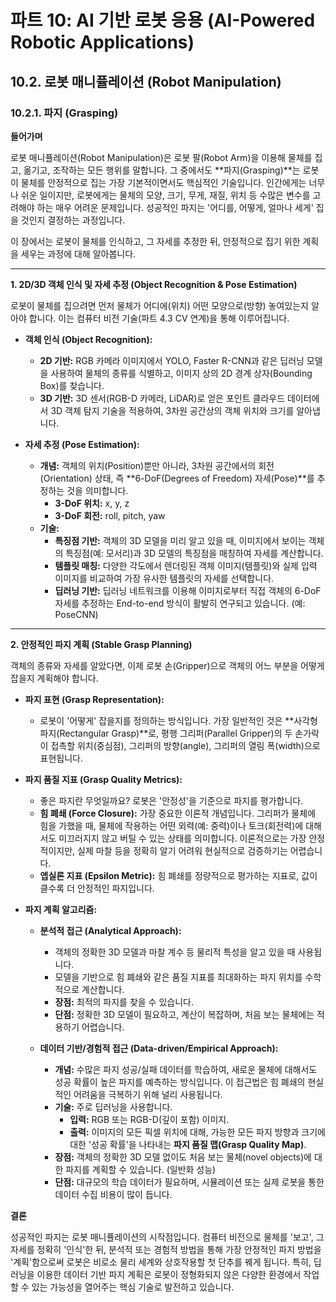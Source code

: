 # 파트 10: AI 기반 로봇 응용 (AI-Powered Robotic Applications)

## 10.2. 로봇 매니퓰레이션 (Robot Manipulation)

### 10.2.1. 파지 (Grasping)

**들어가며**

로봇 매니퓰레이션(Robot Manipulation)은 로봇 팔(Robot Arm)을 이용해 물체를 집고, 옮기고, 조작하는 모든 행위를 말합니다. 그 중에서도 **파지(Grasping)**는 로봇이 물체를 안정적으로 집는 가장 기본적이면서도 핵심적인 기술입니다. 인간에게는 너무나 쉬운 일이지만, 로봇에게는 물체의 모양, 크기, 무게, 재질, 위치 등 수많은 변수를 고려해야 하는 매우 어려운 문제입니다. 성공적인 파지는 '어디를, 어떻게, 얼마나 세게' 집을 것인지 결정하는 과정입니다.

이 장에서는 로봇이 물체를 인식하고, 그 자세를 추정한 뒤, 안정적으로 집기 위한 계획을 세우는 과정에 대해 알아봅니다.

---

**1. 2D/3D 객체 인식 및 자세 추정 (Object Recognition & Pose Estimation)**

로봇이 물체를 집으려면 먼저 물체가 어디에(위치) 어떤 모양으로(방향) 놓여있는지 알아야 합니다. 이는 컴퓨터 비전 기술(파트 4.3 CV 연계)을 통해 이루어집니다.

- **객체 인식 (Object Recognition):**
  - **2D 기반:** RGB 카메라 이미지에서 YOLO, Faster R-CNN과 같은 딥러닝 모델을 사용하여 물체의 종류를 식별하고, 이미지 상의 2D 경계 상자(Bounding Box)를 찾습니다.
  - **3D 기반:** 3D 센서(RGB-D 카메라, LiDAR)로 얻은 포인트 클라우드 데이터에서 3D 객체 탐지 기술을 적용하여, 3차원 공간상의 객체 위치와 크기를 알아냅니다.

- **자세 추정 (Pose Estimation):**
  - **개념:** 객체의 위치(Position)뿐만 아니라, 3차원 공간에서의 회전(Orientation) 상태, 즉 **6-DoF(Degrees of Freedom) 자세(Pose)**를 추정하는 것을 의미합니다.
    - **3-DoF 위치:** x, y, z
    - **3-DoF 회전:** roll, pitch, yaw
  - **기술:**
    - **특징점 기반:** 객체의 3D 모델을 미리 알고 있을 때, 이미지에서 보이는 객체의 특징점(예: 모서리)과 3D 모델의 특징점을 매칭하여 자세를 계산합니다.
    - **템플릿 매칭:** 다양한 각도에서 렌더링된 객체 이미지(템플릿)와 실제 입력 이미지를 비교하여 가장 유사한 템플릿의 자세를 선택합니다.
    - **딥러닝 기반:** 딥러닝 네트워크를 이용해 이미지로부터 직접 객체의 6-DoF 자세를 추정하는 End-to-end 방식이 활발히 연구되고 있습니다. (예: PoseCNN)

---

**2. 안정적인 파지 계획 (Stable Grasp Planning)**

객체의 종류와 자세를 알았다면, 이제 로봇 손(Gripper)으로 객체의 어느 부분을 어떻게 잡을지 계획해야 합니다.

- **파지 표현 (Grasp Representation):**
  - 로봇이 '어떻게' 잡을지를 정의하는 방식입니다. 가장 일반적인 것은 **사각형 파지(Rectangular Grasp)**로, 평행 그리퍼(Parallel Gripper)의 두 손가락이 접촉할 위치(중심점), 그리퍼의 방향(angle), 그리퍼의 열림 폭(width)으로 표현됩니다.

- **파지 품질 지표 (Grasp Quality Metrics):**
  - 좋은 파지란 무엇일까요? 로봇은 '안정성'을 기준으로 파지를 평가합니다.
  - **힘 폐쇄 (Force Closure):** 가장 중요한 이론적 개념입니다. 그리퍼가 물체에 힘을 가했을 때, 물체에 작용하는 어떤 외력(예: 중력)이나 토크(회전력)에 대해서도 미끄러지지 않고 버틸 수 있는 상태를 의미합니다. 이론적으로는 가장 안정적이지만, 실제 마찰 등을 정확히 알기 어려워 현실적으로 검증하기는 어렵습니다.
  - **엡실론 지표 (Epsilon Metric):** 힘 폐쇄를 정량적으로 평가하는 지표로, 값이 클수록 더 안정적인 파지입니다.

- **파지 계획 알고리즘:**
  - **분석적 접근 (Analytical Approach):**
    - 객체의 정확한 3D 모델과 마찰 계수 등 물리적 특성을 알고 있을 때 사용됩니다.
    - 모델을 기반으로 힘 폐쇄와 같은 품질 지표를 최대화하는 파지 위치를 수학적으로 계산합니다.
    - **장점:** 최적의 파지를 찾을 수 있습니다.
    - **단점:** 정확한 3D 모델이 필요하고, 계산이 복잡하며, 처음 보는 물체에는 적용하기 어렵습니다.

  - **데이터 기반/경험적 접근 (Data-driven/Empirical Approach):**
    - **개념:** 수많은 파지 성공/실패 데이터를 학습하여, 새로운 물체에 대해서도 성공 확률이 높은 파지를 예측하는 방식입니다. 이 접근법은 힘 폐쇄의 현실적인 어려움을 극복하기 위해 널리 사용됩니다.
    - **기술:** 주로 딥러닝을 사용합니다.
      - **입력:** RGB 또는 RGB-D(깊이 포함) 이미지.
      - **출력:** 이미지의 모든 픽셀 위치에 대해, 가능한 모든 파지 방향과 크기에 대한 '성공 확률'을 나타내는 **파지 품질 맵(Grasp Quality Map)**.
    - **장점:** 객체의 정확한 3D 모델 없이도 처음 보는 물체(novel objects)에 대한 파지를 계획할 수 있습니다. (일반화 성능)
    - **단점:** 대규모의 학습 데이터가 필요하며, 시뮬레이션 또는 실제 로봇을 통한 데이터 수집 비용이 많이 듭니다.

**결론**

성공적인 파지는 로봇 매니퓰레이션의 시작점입니다. 컴퓨터 비전으로 물체를 '보고', 그 자세를 정확히 '인식'한 뒤, 분석적 또는 경험적 방법을 통해 가장 안정적인 파지 방법을 '계획'함으로써 로봇은 비로소 물리 세계와 상호작용할 첫 단추를 꿰게 됩니다. 특히, 딥러닝을 이용한 데이터 기반 파지 계획은 로봇이 정형화되지 않은 다양한 환경에서 작업할 수 있는 가능성을 열어주는 핵심 기술로 발전하고 있습니다.
